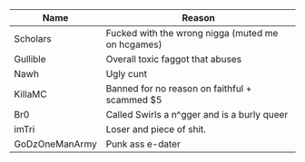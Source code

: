 |   Name   |                      Reason                       |
|----------|---------------------------------------------------|
| Scholars | Fucked with the wrong nigga (muted me on hcgames) |
| Gullible | Overall toxic faggot that abuses                  |
| Nawh     | Ugly cunt                                         |
| KillaMC  | Banned for no reason on faithful + scammed $5     |
| Br0      | Called Swirls a n^gger and is a burly queer    |
| imTri | Loser and piece of shit. |
| GoDzOneManArmy | Punk ass e-dater |
